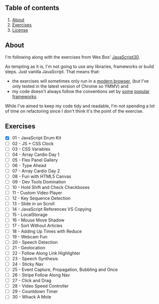 ## Table of contents

1. [About](#about)
1. [Exercises](#exercises)
1. [License](#license)

## About

I'm following along with the exercises from Wes Bos' [JavaScript30](http://javascript30.com).

As tempting as it is, I'm not going to use any libraries, frameworks or build steps. Just vanilla JavaScript. That means that:

* the exercises will sometimes only run in a [modern browser](http://browsehappy.com/), (but I've only tested in the latest version of Chrome so YMMV) and
* my code doesn't always follow the conventions set by [some](https://vuejs.org/) [popular](https://facebook.github.io/react/) [frameworks](http://emberjs.com/).

While I've aimed to keep my code tidy and readable, I'm not spending a lot of time on refactoring since I don't think it's the point of the exercise.

## Exercises

* [x] 01 - JavaScript Drum Kit
* [ ] 02 - JS + CSS Clock
* [ ] 03 - CSS Variables
* [ ] 04 - Array Cardio Day 1
* [ ] 05 - Flex Panel Gallery
* [ ] 06 - Type Ahead
* [ ] 07 - Array Cardio Day 2
* [ ] 08 - Fun with HTML5 Canvas
* [ ] 09 - Dev Tools Domination
* [ ] 10 - Hold Shift and Check Checkboxes
* [ ] 11 - Custom Video Player
* [ ] 12 - Key Sequence Detection
* [ ] 13 - Slide in on Scroll
* [ ] 14 - JavaScript References VS Copying
* [ ] 15 - LocalStorage
* [ ] 16 - Mouse Move Shadow
* [ ] 17 - Sort Without Articles
* [ ] 18 - Adding Up Times with Reduce
* [ ] 19 - Webcam Fun
* [ ] 20 - Speech Detection
* [ ] 21 - Geolocation
* [ ] 22 - Follow Along Link Highlighter
* [ ] 23 - Speech Synthesis
* [ ] 24 - Sticky Nav
* [ ] 25 - Event Capture, Propagation, Bubbling and Once
* [ ] 26 - Stripe Follow Along Nav
* [ ] 27 - Click and Drag
* [ ] 28 - Video Speed Controller
* [ ] 29 - Countdown Timer
* [ ] 30 - Whack A Mole
